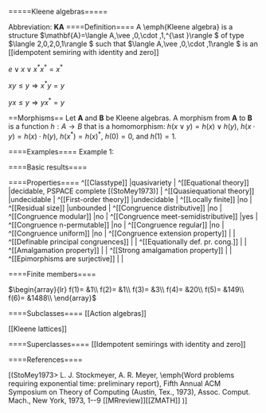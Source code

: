 =====Kleene algebras=====

Abbreviation: **KA**
====Definition====
A \emph{Kleene algebra} is a structure $\mathbf{A}=\langle A,\vee
,0,\cdot ,1,^{\ast }\rangle $ of type $\langle
2,0,2,0,1\rangle $ such that
$\langle A,\vee ,0,\cdot ,1\rangle $ is an [[idempotent semiring with identity and zero]]

$e\vee x\vee x^{\ast }x^{\ast }=x^{\ast }$

$xy\leq y\Longrightarrow x^{\ast }y=y$

$yx\leq y\Longrightarrow yx^{\ast }=y$

==Morphisms==
Let $\mathbf{A}$ and $\mathbf{B}$ be Kleene algebras. 
A morphism from $\mathbf{A}$ to $\mathbf{B}$ is a function $h:A\to B$ that is a
homomorphism: $h(x\vee y)=h(x)\vee h(y)$, $h(x\cdot y)=h(x)\cdot h(y)$, $h(x^{\ast })=h(x)^{\ast }$, $h(0)=0$,
and $h(1)=1$.

====Examples====
Example 1: 

====Basic results====


====Properties====
^[[Classtype]]  |quasivariety |
^[[Equational theory]]  |decidable, PSPACE complete [(StoMey1973)] |
^[[Quasiequational theory]]  |undecidable |
^[[First-order theory]]  |undecidable |
^[[Locally finite]]  |no |
^[[Residual size]]  |unbounded |
^[[Congruence distributive]]  |no |
^[[Congruence modular]]  |no |
^[[Congruence meet-semidistributive]]  |yes |
^[[Congruence n-permutable]]  |no |
^[[Congruence regular]]  |no |
^[[Congruence uniform]]  |no |
^[[Congruence extension property]]  | |
^[[Definable principal congruences]]  | |
^[[Equationally def. pr. cong.]]  | |
^[[Amalgamation property]]  | |
^[[Strong amalgamation property]]  | |
^[[Epimorphisms are surjective]]  | |


====Finite members====

$\begin{array}{lr}
f(1)= &1\\
f(2)= &1\\
f(3)= &3\\
f(4)= &20\\
f(5)= &149\\
f(6)= &1488\\
\end{array}$


====Subclasses====
[[Action algebras]] 

[[Kleene lattices]] 


====Superclasses====
[[Idempotent semirings with identity and zero]] 

====References====

[(StoMey1973>
L. J. Stockmeyer, A. R. Meyer, \emph{Word problems requiring exponential time: preliminary report},
Fifth Annual ACM Symposium on Theory of Computing (Austin, Tex., 1973),
Assoc. Comput. Mach., New York, 1973, 1--9 
[[MRreview]][[ZMATH]]
)]